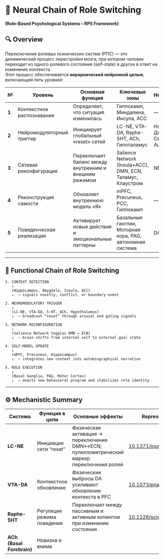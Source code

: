 # 🧠 Neural Chain of Role Switching  
**(Role-Based Psychological Systems – RPS Framework)**

## 🔍 Overview
Переключение ролевых психических систем (РПС) — это динамический процесс перестройки мозга, при котором человек переходит из одного ролевого состояния (self-state) в другое в ответ на изменение контекста.  
Этот процесс обеспечивается **иерархической нейронной цепью**, включающей пять уровней:

| № | Уровень | Основная функция | Ключевые зоны | Нейромедиаторы | Уровень доказательности |
|---|----------|------------------|----------------|----------------|--------------------------|
| **1** | Контекстное распознавание | Определяет, что ситуация изменилась | Гиппокамп, Миндалина, Инсула, ACC | — | **Сильный** |
| **2** | Нейромодуляторный триггер | Инициирует глобальный «reset» сетей | LC-NE, VTA-DA, Raphe-5HT, ACh, Гипоталамус | Норадреналин, Доамин, Серотонин, Ацетилхолин | **Сильный (LC-NE, DA)** |
| **3** | Сетевая реконфигурация | Переключает баланс между внутренним и внешним режимом | Salience Network (Insula+ACC), DMN, ECN, Таламус, Клаустром | NE, DA | **Сильный / Умеренный** |
| **4** | Реконструкция самости | Обновляет внутреннюю модель «Я» | mPFC, Precuneus, PCC, Гиппокамп | — | **Умеренный** |
| **5** | Поведенческая реализация | Активирует новые действия и эмоциональные паттерны | Базальные ганглии, Моторная кора, PAG, автономная система | DA, NE | **Сильный** |

---

## 🧩 Functional Chain of Role Switching
```
1. CONTEXT DETECTION
   ↓
   (Hippocampus, Amygdala, Insula, ACC)
   ↓  – signals novelty, conflict, or boundary event

2. NEUROMODULATORY TRIGGER
   ↓
   (LC-NE, VTA-DA, 5-HT, ACh, Hypothalamus)
   ↓  – broadcast “reset” through arousal and gating signals

3. NETWORK RECONFIGURATION
   ↓
   (Salience Network toggles DMN ↔ ECN)
   ↓  – brain shifts from internal self to external goal state

4. SELF-MODEL UPDATE
   ↓
   (mPFC, Precuneus, Hippocampus)
   ↓  – integrates new context into autobiographical narrative

5. ROLE EXECUTION
   ↓
   (Basal Ganglia, PAG, Motor Cortex)
   ↓  – enacts new behavioral program and stabilizes role identity
```

---

## ⚙️ Mechanistic Summary

| Система | Функция в цепи | Основные эффекты | Representative DOI |
|----------|----------------|------------------|--------------------|
| **LC-NE** | Инициация сети “reset” | Фазическая активация → переключение DMN↔ECN; пупиллометрический маркер переключения ролей | [10.1371/journal.pcbi.1011081](https://doi.org/10.1371/journal.pcbi.1011081) |
| **VTA-DA** | Контекстное обновление | Фазические выбросы DA усиливают обновление контекста в PFC | [10.1073/pnas.1116733109](https://doi.org/10.1073/pnas.1116733109) |
| **Raphe-5HT** | Регуляция режима поведения | Переключает между пассивным и активным копингом при изменении состояния | [10.1126/science.aat8487](https://doi.org/10.1126/science.aat8487) |
| **ACh (Basal Forebrain)** | Новизна и внима

